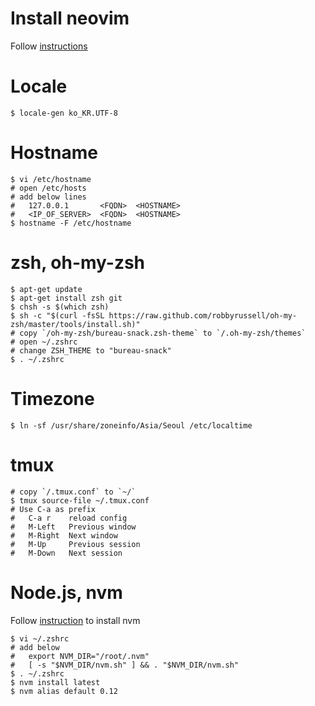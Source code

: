 # Install neovim

Follow [instructions](https://github.com/neovim/neovim/wiki/Installing-Neovim)

# Locale

```
$ locale-gen ko_KR.UTF-8
```

# Hostname

```
$ vi /etc/hostname
# open /etc/hosts
# add below lines
#   127.0.0.1       <FQDN>  <HOSTNAME>
#   <IP_OF_SERVER>  <FQDN>  <HOSTNAME>
$ hostname -F /etc/hostname
```

# zsh, oh-my-zsh

```
$ apt-get update
$ apt-get install zsh git
$ chsh -s $(which zsh)
$ sh -c "$(curl -fsSL https://raw.github.com/robbyrussell/oh-my-zsh/master/tools/install.sh)"
# copy `/oh-my-zsh/bureau-snack.zsh-theme` to `/.oh-my-zsh/themes`
# open ~/.zshrc
# change ZSH_THEME to "bureau-snack"
$ . ~/.zshrc
```

# Timezone

```
$ ln -sf /usr/share/zoneinfo/Asia/Seoul /etc/localtime
```

# tmux

```
# copy `/.tmux.conf` to `~/`
$ tmux source-file ~/.tmux.conf
# Use C-a as prefix
#   C-a r    reload config
#   M-Left   Previous window
#   M-Right  Next window
#   M-Up     Previous session
#   M-Down   Next session
```

# Node.js, nvm

Follow [instruction](https://github.com/creationix/nvm#install-script) to install nvm

```
$ vi ~/.zshrc
# add below
#   export NVM_DIR="/root/.nvm"
#   [ -s "$NVM_DIR/nvm.sh" ] && . "$NVM_DIR/nvm.sh"
$ . ~/.zshrc
$ nvm install latest
$ nvm alias default 0.12
```
